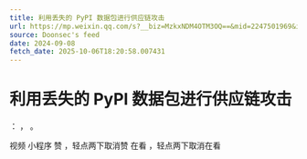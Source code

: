 ```yaml
---
title: 利用丢失的 PyPI 数据包进行供应链攻击
url: https://mp.weixin.qq.com/s?__biz=MzkxNDM4OTM3OQ==&mid=2247501969&idx=4&sn=a2daa46a3219620957427e6c8ef885ea
source: Doonsec's feed
date: 2024-09-08
fetch_date: 2025-10-06T18:20:58.007431
---
```


# 利用丢失的 PyPI 数据包进行供应链攻击

：
，
。

视频
小程序
赞
，轻点两下取消赞
在看
，轻点两下取消在看